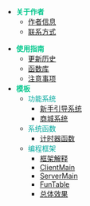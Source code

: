 <!-- 目录 -->
<!-- - [简介](/README) -->
- <font style="color:#00C78C;font-size:14px;font-weight:500">**关于作者**</font>
  - [作者信息](/ReWorld编程模板目录/关于作者/infomation)
  - [联系方式](/ReWorld编程模板目录/关于作者/contact)
<!-- - [使用指南](/README) -->
- <font style="color:#00C78C;font-size:14px;font-weight:500">**使用指南**</font>
  - [更新历史](/ReWorld编程模板目录/使用指南/Update_history)
  - [函数库](/ReWorld编程模板目录/使用指南/Function_library)
  - [注意事项](/ReWorld编程模板目录/使用指南/attention)
- <font style="color:#00C78C;font-size:14px;font-weight:500">**模板**</font>
  <!-- - [功能系统](/ReWorld编程模板目录/模板/默认页面.md) -->
  - <font style="color:#03A89E;font-size:14px;font-weight:500">功能系统</font>
    - [新手引导系统](/ReWorld编程模板目录/模板/功能系统/Player_guide)
	- [商城系统](/ReWorld编程模板目录/模板/功能系统/Shop)
  <!-- - [系统函数](/ReWorld编程模板目录/模板/默认页面.md) -->
  - <font style="color:#03A89E;font-size:14px;font-weight:500">系统函数</font>
    - [计时器函数](/ReWorld编程模板目录/模板/系统函数/Count_time)
  <!-- - [编程框架](/ReWorld编程模板目录/模板/默认页面.md) -->
  - <font style="color:#03A89E;font-size:14px;font-weight:500">编程框架</font>
	- [框架解释](/ReWorld编程模板目录/模板/编程框架/框架解释)
    - [ClientMain](/ReWorld编程模板目录/模板/编程框架/Client_Main)
	- [ServerMain](/ReWorld编程模板目录/模板/编程框架/Server_Main)
	- [FunTable](/ReWorld编程模板目录/模板/编程框架/Fun_Table)
	- [总体效果](/ReWorld编程模板目录/模板/编程框架/总体效果)
